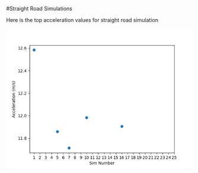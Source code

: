 #Straight Road Simulations

Here is the top acceleration values for straight road simulation

![alt text](plot_Straight.png)